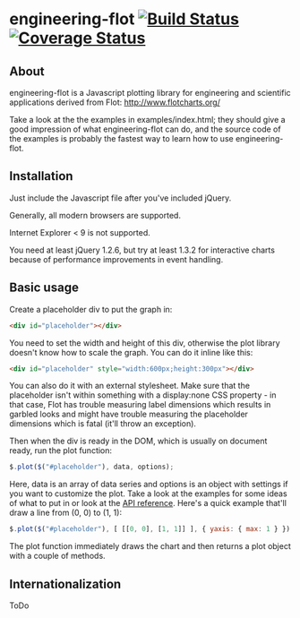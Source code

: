 # engineering-flot [![Build Status](https://travis-ci.org/cipix2000/engineering-flot.svg?branch=master)](https://travis-ci.org/cipix2000/engineering-flot) [![Coverage Status](https://coveralls.io/repos/github/cipix2000/engineering-flot/badge.svg?branch=master)](https://coveralls.io/github/cipix2000/engineering-flot?branch=master)

## About ##

engineering-flot is a Javascript plotting library for engineering and scientific
applications derived from Flot: <http://www.flotcharts.org/>

Take a look at the the examples in examples/index.html; they should give a good
impression of what engineering-flot can do, and the source code of the examples is probably
the fastest way to learn how to use engineering-flot.


## Installation ##

Just include the Javascript file after you've included jQuery.

Generally, all modern browsers are supported.

Internet Explorer < 9 is not supported.

You need at least jQuery 1.2.6, but try at least 1.3.2 for interactive
charts because of performance improvements in event handling.


## Basic usage ##

Create a placeholder div to put the graph in:

```html
<div id="placeholder"></div>
```

You need to set the width and height of this div, otherwise the plot
library doesn't know how to scale the graph. You can do it inline like
this:

```html
<div id="placeholder" style="width:600px;height:300px"></div>
```

You can also do it with an external stylesheet. Make sure that the
placeholder isn't within something with a display:none CSS property -
in that case, Flot has trouble measuring label dimensions which
results in garbled looks and might have trouble measuring the
placeholder dimensions which is fatal (it'll throw an exception).

Then when the div is ready in the DOM, which is usually on document
ready, run the plot function:

```js
$.plot($("#placeholder"), data, options);
```

Here, data is an array of data series and options is an object with
settings if you want to customize the plot. Take a look at the
examples for some ideas of what to put in or look at the
[API reference](API.md). Here's a quick example that'll draw a line
from (0, 0) to (1, 1):

```js
$.plot($("#placeholder"), [ [[0, 0], [1, 1]] ], { yaxis: { max: 1 } });
```

The plot function immediately draws the chart and then returns a plot
object with a couple of methods.

## Internationalization

ToDo

